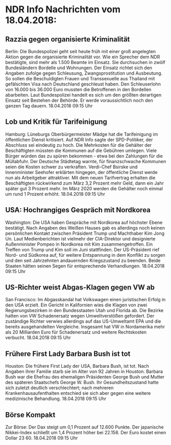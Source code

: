 # NDR Info Nachrichten vom 18.04.2018:


## Razzia gegen organisierte Kriminalität
Berlin: Die Bundespolizei geht seit heute früh mit einer groß angelegten Aktion gegen die organisierte Kriminalität vor. Wie ein Sprecher dem NDR bestätigte, sind mehr als 1.500 Beamte im Einsatz. Sie durchsuchen in zwölf Bundesländern Bordelle und Wohnungen. Der Einsatz richtet sich den Angaben zufolge gegen Schleusung, Zwangsprostitution und Ausbeutung. So sollen die Beschuldigten Frauen und Transsexuelle aus Thailand mit gefälschten Visa nach Deutschland geschleust haben. Den Schleuserlohn von 16.000 bis 36.000 Euro mussten die Betroffenen in den Bordellen abarbeiten. Laut Bundespolizei handelt es sich um den größten derartigen Einsatz seit Bestehen der Behörde. Er werde voraussichtlich noch den ganzen Tag dauern. 18.04.2018 09:15 Uhr 

## Lob und Kritik für Tarifeinigung
Hamburg: 		Lüneburgs Oberbürgermeister Mädge hat die Tarifeinigung im öffentlichen Dienst kritisiert. Auf NDR Info sagte der SPD-Politiker, der Abschluss sei eindeutig zu hoch. Die Mehrkosten für die Gehälter der Beschäftigten müssten die Kommunen auf die Gebühren umlegen. Viele Bürger würden das zu spüren bekommen - etwa bei den Zahlungen für die Müllabfuhr. Der Deutsche Städtetag warnte, für finanzschwache Kommunen seien die Kosten schwer zu verkraften. Verdi-Chef Bsirske und Innenminister Seehofer erklärten hingegen, der öffentliche Dienst werde nun als Arbeitgeber attraktiver. Mit dem neuen Tarifvertrag erhalten die Beschäftigten rückwirkend zum März 3,2 Prozent mehr Geld, dann ein Jahr später gut 3 Prozent mehr. Im März 2020 werden die Gehälter noch einmal um rund 1 Prozent erhöht. 18.04.2018 09:15 Uhr 

## USA: Hochrangiges Gespräch mit Nordkorea
Washington:	Die USA haben Gespräche mit Nordkorea auf höchster Ebene bestätigt. Nach Angaben des Weißen Hauses gab es allerdings noch keinen persönlichen Kontakt zwischen Präsident Trump und Machthaber Kim Jong Un. Laut Medienberichten ist vielmehr der CIA-Direktor und designierte Außenminister Pompeo in Nordkorea mit Kim zusammengetroffen. Ein Treffen von Trump und Kim soll im Juni stattfinden. Der US-Präsident rief Nord- und Südkorea auf, für weitere Entspannung in dem Konflikt zu sorgen und den seit Jahrzehnten andauernden Kriegszustand zu beenden. Beide Staaten hätten seinen Segen für entsprechende Verhandlungen. 18.04.2018 09:15 Uhr 

## US-Richter weist Abgas-Klagen gegen VW ab
San Francisco: Im Abgasskandal hat Volkswagen einen juristischen Erfolg in den USA erzielt. Ein Gericht in Kalifornien wies die Klagen von zwei Regierungsbezirken in den Bundesstaaten Utah und Florida ab. Die Bezirke hatten von VW Schadenersatz wegen Umweltverstößen gefordert. Der zuständige Richter verwies allerdings auf das US-Umweltamt EPA und die bereits ausgehandelten Vergleiche. Insgesamt hat VW in Nordamerika mehr als 20 Milliarden Euro für Schadenersatz und weitere Rechtskosten verbucht. 18.04.2018 09:15 Uhr 

## Frühere First Lady Barbara Bush ist tot
Houston:	Die frühere First Lady der USA, Barbara Bush, ist tot. Nach Angaben ihrer Familie starb sie im Alter von 92 Jahren in Houston. Barbara Bush war die Ehefrau des ehemaligen Präsidenten George Bush und Mutter des späteren Staatschefs George W. Bush. Ihr Gesundheitszustand hatte sich zuletzt deutlich verschlechtert; nach mehreren Krankenhausaufenthalten entschied sie sich aber gegen eine weitere medizinische Behandlung. 18.04.2018 09:15 Uhr 

## Börse Kompakt
Zur Börse: Der Dax steigt um 0,1 Prozent auf 12.600 Punkte. Der japanische Nikkei-Index schließt um 1,4 Prozent höher bei 22.158. Der Euro kostet einen Dollar 23 60. 18.04.2018 09:15 Uhr 
